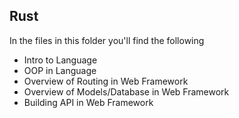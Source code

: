 ## Rust

In the files in this folder you'll find the following

- Intro to Language
- OOP in Language
- Overview of Routing in Web Framework
- Overview of Models/Database in Web Framework
- Building API in Web Framework